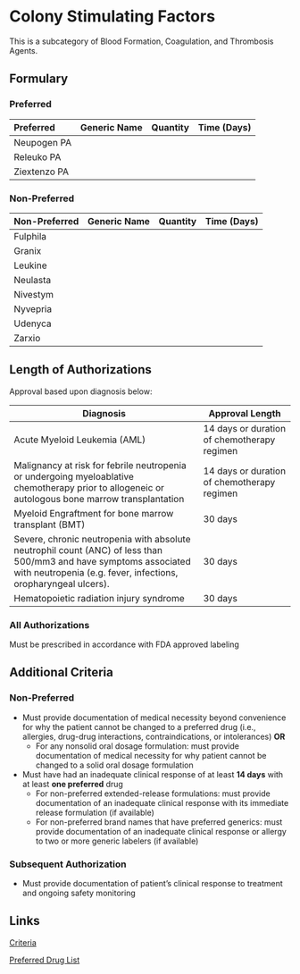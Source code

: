 # Colony Stimulating Factors

This is a subcategory of Blood Formation, Coagulation, and Thrombosis Agents.

## Formulary

### Preferred

| Preferred    | Generic Name | Quantity | Time (Days) |
| :----------- | :----------- | :------: | :---------: |
| Neupogen PA  |              |          |             |
| Releuko PA   |              |          |             |
| Ziextenzo PA |              |          |             |

### Non-Preferred

| Non-Preferred    | Generic Name | Quantity | Time (Days) |
| :--------------- | :----------- | :------: | :---------: |
| Fulphila      |  |              |          |             |
| Granix        |  |              |          |             |
| Leukine       |  |              |          |             |
| Neulasta      |  |              |          |             |
| Nivestym      |  |              |          |             |
| Nyvepria      |  |              |          |             |
| Udenyca       |  |              |          |             |
| Zarxio        |  |              |          |             |

## Length of Authorizations

Approval based upon diagnosis below:

| Diagnosis  | Approval Length |
|---|---|
| Acute Myeloid Leukemia (AML) | 14 days or duration of chemotherapy regimen |
| Malignancy at risk for febrile neutropenia or undergoing myeloablative chemotherapy prior to allogeneic or autologous bone marrow transplantation | 14 days or duration of chemotherapy regimen |
| Myeloid Engraftment for bone marrow transplant (BMT) | 30 days |
| Severe, chronic neutropenia with absolute neutrophil count (ANC) of less than 500/mm3 and have symptoms associated with neutropenia (e.g. fever, infections, oropharyngeal ulcers). | 30 days |
| Hematopoietic radiation injury syndrome | 30 days |

### All Authorizations

Must be prescribed in accordance with FDA approved labeling

## Additional Criteria

### Non-Preferred

-   Must provide documentation of medical necessity beyond convenience for why the patient cannot be changed to a preferred drug (i.e., allergies, drug-drug interactions, contraindications, or intolerances) **OR**
    -   For any nonsolid oral dosage formulation: must provide documentation of medical necessity for why patient cannot be changed to a solid oral dosage formulation
-   Must have had an inadequate clinical response of at least **14 days** with at least **one preferred** drug
    -   For non-preferred extended-release formulations: must provide documentation of an inadequate clinical response with its immediate release formulation (if available)
    -   For non-preferred brand names that have preferred generics: must provide documentation of an inadequate clinical response or allergy to two or more generic labelers (if available)

### Subsequent Authorization

-   Must provide documentation of patient’s clinical response to treatment and ongoing safety monitoring

## Links

[Criteria](https://pharmacy.medicaid.ohio.gov/sites/default/files/20221001_UPDL_Criteria_APPROVED.pdf#page=10)

[Preferred Drug List](https://pharmacy.medicaid.ohio.gov/sites/default/files/20221001_UPDL_APPROVED_.pdf#page=8)
